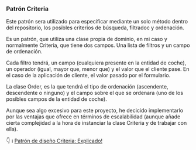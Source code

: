 ### Patrón Criteria

Este patrón sera utilizado para especificar mediante un solo método dentro del repositorio, los posibles criterios de búsqueda, filtradoc y ordenación.

Es un patrón, que utiliza una clase propia de dominio, en mi caso y normalmente Criteria, que tiene dos campos. Una lista de filtros y un campo de ordenación.

Cada filtro tendrá, un campo (cualquiera presente en la entidad de coche), un operador (igual, mayor que, menor que) y el valor que el cliente pase. En el caso de la aplicación de cliente, el valor pasado por el formulario.

La clase Order, es la que tendrá el tipo de ordenación (ascendente, descendente o ninguno) y el campo sobre el que se ordenara (uno de los posibles campos de la entidad de coche).

Aunque sea algo excesivo para este proyecto, he decicido implementarlo por las ventajas que ofrece en términos de escalabilidad (aunque añade cierta complejidad a la hora de instanciar la clase Criteria y de trabajar con ella).

👇 ℹ️
[Patrón de diseño Criteria: Explicado!](https://www.youtube.com/watch?v=RKWb3eI4wO4)
